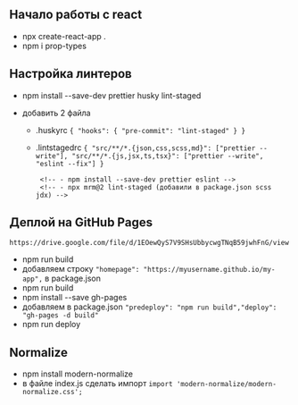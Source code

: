 ## Начало работы с react

- npx create-react-app .
- npm i prop-types

## Настройка линтеров

- npm install --save-dev prettier husky lint-staged
- добавить 2 файла

  - .huskyrc `{ "hooks": { "pre-commit": "lint-staged" } }`
  - .lintstagedrc
    `{ "src/**/*.{json,css,scss,md}": ["prettier --write"], "src/**/*.{js,jsx,ts,tsx}": ["prettier --write", "eslint --fix"] }`

         <!-- - npm install --save-dev prettier eslint -->
         <!-- - npx mrm@2 lint-staged (добавили в package.json scss jdx) -->

## Деплой на GitHub Pages

`https://drive.google.com/file/d/1EOewQyS7V9SHsUbbycwgTNqB59jwhFnG/view`

- npm run build
- добавляем строку `"homepage": "https://myusername.github.io/my-app",` в
  package.json
- npm run build
- npm install --save gh-pages
- добавляем в package.json
  `"predeploy": "npm run build","deploy": "gh-pages -d build"`
- npm run deploy

## Normalize

- npm install modern-normalize
- в файле index.js сделать импорт
  `import 'modern-normalize/modern-normalize.css';`
